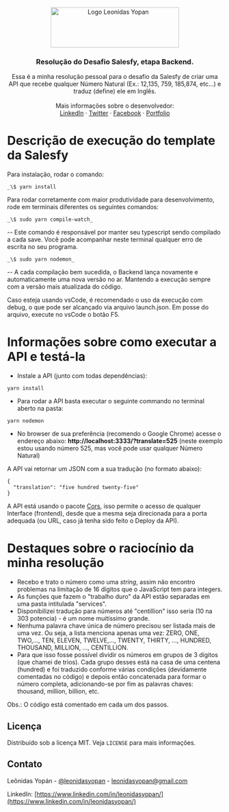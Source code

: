 <br />
<p align="center">
  <a href="https://leonidasyopan.com/">
    <img src="https://leonidasyopan.com/img/logo-leonidas-yopan.png" alt="Logo Leonidas Yopan" width="300" height="94" target="_blank">
  </a>

  <h3 align="center">Resolução do Desafio Salesfy, etapa Backend.</h3>

  <p align="center">
    Essa é a minha resolução pessoal para o desafio da Salesfy de criar uma API que recebe qualquer Número Natural (Ex.: 12,135, 759, 185,874, etc...) e traduz (define) ele em Inglês.
    <br />
    <br />
    Mais informações sobre o desenvolvedor:
    <br />
    <a href="https://www.linkedin.com/in/leonidasyopan/" target="_blank">LinkedIn</a>
    ·
    <a href="https://twitter.com/leonidasyopan" target="_blank">Twitter</a>
    ·
    <a href="https://www.facebook.com/leonidasyopan" target="_blank">Facebook</a>
    ·
    <a href="https://leonidasyopan.com/" target="_blank">Portfolio</a>
  </p>
</p>

# Descrição de execução do template da Salesfy

Para instalação, rodar o comando:

```
_\$ yarn install
```

Para rodar corretamente com maior produtividade para desenvolvimento, rode em terminais diferentes os seguintes comandos:

```
_\$ sudo yarn compile-watch_
```

-- Este comando é responsável por manter seu typescript sendo compilado a cada save. Você pode acompanhar neste terminal qualquer erro de escrita no seu programa.

```
_\$ sudo yarn nodemon_
```

-- A cada compilação bem sucedida, o Backend lança novamente e automaticamente uma nova versão no ar. Mantendo a execução sempre com a versão mais atualizada do código.

Caso esteja usando vsCode, é recomendado o uso da execução com debug, o que pode ser alcançado via arquivo launch.json. Em posse do arquivo, execute no vsCode o botão F5.

# Informações sobre como executar a API e testá-la

- Instale a API (junto com todas dependências):

```
yarn install
```

- Para rodar a API basta executar o seguinte commando no terminal aberto na pasta:

```
yarn nodemon
```

- No browser de sua preferência (recomendo o Google Chrome) acesse o endereço abaixo:
  **http://localhost:3333/?translate=525**
  (neste exemplo estou usando número 525, mas você pode usar qualquer Número Natural)

A API vai retornar um JSON com a sua tradução (no formato abaixo):

```
{
  "translation": "five hundred twenty-five"
}
```

A API está usando o pacote <a href="https://www.npmjs.com/package/cors" target="_blank">Cors</a>, isso permite o acesso de qualquer Interface (frontend), desde que a mesma seja direcionada para a porta adequada (ou URL, caso já tenha sido feito o Deploy da API).

# Destaques sobre o raciocínio da minha resolução

- Recebo e trato o número como uma _string_, assim não encontro problemas na limitação de 16 dígitos que o JavaScript tem para integers.
- As funções que fazem o "trabalho duro" da API estão separadas em uma pasta intitulada "services".
- Disponibilizei tradução para números até "centillion" isso seria (10 na 303 potencia) - é um nome muitíssimo grande.
- Nenhuma palavra chave única de número precisou ser listada mais de uma vez. Ou seja, a lista menciona apenas uma vez: ZERO, ONE, TWO,..., TEN, ELEVEN, TWELVE,..., TWENTY, THIRTY, ..., HUNDRED, THOUSAND, MILLION, ..., CENTILLION.
- Para que isso fosse possível dividir os números em grupos de 3 dígitos (que chamei de trios). Cada grupo desses está na casa de uma centena (hundred) e foi traduzido conforme várias condições (devidamente comentadas no código) e depois então concatenada para formar o número completa, adicionando-se por fim as palavras chaves: thousand, million, billion, etc.

Obs.: O código está comentado em cada um dos passos.

<!-- LICENSE -->

## Licença

Distribuído sob a licença MIT. Veja `LICENSE` para mais informações.

<!-- CONTACT -->

## Contato

Leônidas Yopán - [@leonidasyopan](https://twitter.com/leonidasyopan) - leonidasyopan@gmail.com

LinkedIn: [https://www.linkedin.com/in/leonidasyopan/](https://www.linkedin.com/in/leonidasyopan/)
